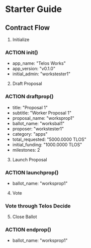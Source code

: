 # Starter Guide

## Contract Flow

1. Initialize

### ACTION init()
* app_name: "Telos Works"
* app_version: "v0.1.0"
* initial_admin: "workstester1"

2. Draft Proposal

### ACTION draftprop()
* title: "Proposal 1"
* subtitle: "Worker Proposal 1"
* proposal_name: "worksprop1"
* ballot_name: "worksbal1"
* proposer: "workstester1"
* category: "apps"
* total_requested: "5000.0000 TLOS"
* initial_funding: "1000.0000 TLOS"
* milestones: 2

3. Launch Proposal

### ACTION launchprop()
* ballot_name: "worksprop1"

4. Vote

### Vote through Telos Decide

5. Close Ballot

### ACTION endprop()
* ballot_name: "worksprop1"